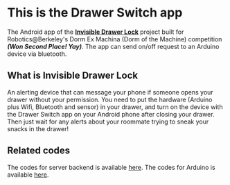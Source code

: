 # This is the Drawer Switch app
The Android app of the **[Invisible Drawer Lock](https://drive.google.com/file/d/0B0wxzOB6KfTfcEprX3VLMWV0RkU/view?usp=sharing)** project built for Robotics@Berkeley's Dorm Ex Machina (Dorm of the Machine) competition ***(Won Second Place! Yay)***. The app can send on/off request to an Arduino device via bluetooth.

## What is Invisible Drawer Lock
An alerting device that can message your phone if someone opens your drawer without your permission. You need to put the hardware (Arduino plus Wifi, Bluetooth and sensor) in your drawer, and turn on the device with the Drawer Switch app on your Android phone after closing your drawer. Then just wait for any alerts about your roommate trying to sneak your snacks in the drawer!

## Related codes
The codes for server backend is available [here](https://github.com/DXM-Y-Team/server-backend).
The codes for Arduino is available [here](https://github.com/DXM-Y-Team/arduino-codes).
